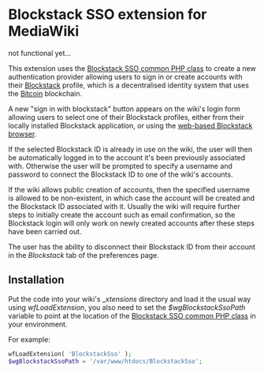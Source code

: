 # Blockstack SSO extension for MediaWiki
not functional yet...

This extension uses the [Blockstack SSO common PHP class](https://github.com/saul-avikar/Blockstack-SSO) to create a new authentication provider allowing users to sign in or create accounts with their [Blockstack](https://blockstack.org/) profile, which is a decentralised identity system that uses the [Bitcoin](http://bitcoin.org) blockchain.

A new "sign in with blockstack" button appears on the wiki's login form allowing users to select one of their Blockstack profiles, either from their locally installed Blockstack application, or using the [web-based Blockstack browser](http://browser.blockstack.org/).

If the selected Blockstack ID is already in use on the wiki, the user will then be automatically logged in to the account it's been previously associated with. Otherwise the user will be prompted to specify a username and password to connect the Blockstack ID to one of the wiki's accounts.

If the wiki allows public creation of accounts, then the specified username is allowed to be non-existent, in which case the account will be created and the Blockstack ID associated with it. Usually the wiki will require further steps to initially create the account such as email confirmation, so the Blockstack login will only work on newly created accounts after these steps have been carried out.

The user has the ability to disconnect their Blockstack ID from their account in the _Blockstack_ tab of the preferences page.

## Installation
Put the code into your wiki's __xtensions_ directory and load it the usual way using _wfLoadExtension_, you also need to set the _$wgBlockstackSsoPath_ variable to point at the location of the [Blockstack SSO common PHP class](https://github.com/saul-avikar/Blockstack-SSO) in your environment.

For example:
```php
wfLoadExtension( 'BlockstackSso' );
$wgBlockstackSsoPath = '/var/www/htdocs/BlockstackSso';
```
